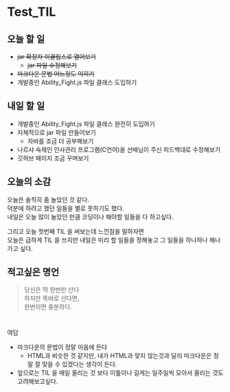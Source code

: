 # Test_TIL

## 오늘 할 일
- ~~jar 확장자 이클립스로 열어보기~~
    - ~~jar 파일 수정해보기~~
- ~~마크다운 문법 어느정도 익히기~~
- 개발중인 Ability_Fight.js 파일 클래스 도입하기

## 내일 할 일
- 개발중인 Ability_Fight.js 파일 클래스 완전히 도입하기
- 자체적으로 jar 파일 만들어보기
    - 자바를 조금 더 공부해보기
- 나르샤 숙제인 인사관리 프로그램(C언어)을 선배님이 주신 피드백대로 수정해보기
- 깃허브 페이지 조금 꾸며보기

## 오늘의 소감
오늘은 솔직히 좀 놀았던 것 같다.  
덕분에 하려고 했던 일들을 별로 못하기도 했다.  
내일은 오늘 많이 놀았던 만큼 코딩이나 해야할 일들을 다 하고싶다.  

그리고 오늘 첫번째 TIL 을 써보는데 느낀점을 말하자면    
오늘은 급하게 TIL 을 쓰지만 내일은 미리 할 일들을 정해놓고 그 일들을 하나하나 해나가고 싶다.

## 적고싶은 명언
>당신은 딱 한번만 산다  
하지만 똑바로 산다면,  
한번이면 충분하다.

#
여담
- 마크다운의 문법이 정말 마음에 든다
    - HTML과 비슷한 것 같지만, 내가 HTML과 맞지 않는것과 달리 마크다운은 정말 잘 맞을 수 있겠다는 생각이 든다.
- 앞으로는 TIL 을 매일 올리는 것 보다 이틀이나 길게는 일주일씩 모아서 올리는 것도 고려해보고싶다.
